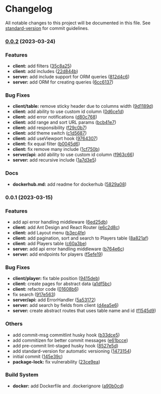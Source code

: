 # Changelog

All notable changes to this project will be documented in this file. See [standard-version](https://github.com/conventional-changelog/standard-version) for commit guidelines.

### [0.0.2](https://github.com/bxr1nG/rest/compare/v0.0.1...v0.0.2) (2023-03-24)


### Features

* **client:** add filters ([35c8a25](https://github.com/bxr1nG/rest/commit/35c8a25b9b540e62f05cf51f921bcd6d9831c678))
* **client:** add includes ([22d844b](https://github.com/bxr1nG/rest/commit/22d844b435b1050b8d638a1bace06ea058cf6a7c))
* **server:** add include support for ORM queries ([812d4c6](https://github.com/bxr1nG/rest/commit/812d4c6a28306a2b4405805396f8ffd836979c96))
* **server:** add ORM for creating queries ([6cc6137](https://github.com/bxr1nG/rest/commit/6cc61370412e0459ba51711d3344f0f7bbca0e7e))


### Bug Fixes

* **client/table:** remove sticky header due to columns width ([9d1189d](https://github.com/bxr1nG/rest/commit/9d1189d4bdd2d0a32fc845ce60cd31d5c0be6c2c))
* **client:** add ability to use custom id column ([0d6ce1d](https://github.com/bxr1nG/rest/commit/0d6ce1df8a833f02c5c9fff5e7dd84fa99348de6))
* **client:** add error notifications ([d80c768](https://github.com/bxr1nG/rest/commit/d80c768339716c367f16eabf1c0f9ee23fda9b47))
* **client:** add range and sort URL params ([bcb41e7](https://github.com/bxr1nG/rest/commit/bcb41e7a79d0af5a037c05e95a2840d41092f522))
* **client:** add responsibility ([f29c0b7](https://github.com/bxr1nG/rest/commit/f29c0b721b8a0a9a8201075b6a8ddd528dec3ce4))
* **client:** add theme switch ([c1d5687](https://github.com/bxr1nG/rest/commit/c1d5687c93f4137c103f81a1a5c0dfbc5faea63d))
* **client:** add useViewport hook ([9764307](https://github.com/bxr1nG/rest/commit/97643074179a08129d23bb01866845474f1a7249))
* **client:** fix equal filter ([b0045d6](https://github.com/bxr1nG/rest/commit/b0045d600ee30262182a35c123a56b5494778d79))
* **client:** fix remove many include ([1cf750b](https://github.com/bxr1nG/rest/commit/1cf750bbf1c4f250ec3e94a541a6c2113f212106))
* **server/api:** add ability to use custom id column ([f963c66](https://github.com/bxr1nG/rest/commit/f963c6662fd5956a82313659dce344ab22c35cb9))
* **server:** add recursive include ([1a7d3e5](https://github.com/bxr1nG/rest/commit/1a7d3e535299c2d4cff074304eb1a877c11bd512))


### Docs

* **dockerhub.md:** add readme for dockerhub ([5829a08](https://github.com/bxr1nG/rest/commit/5829a0855238c6a292f4f70693f69a6151009d04))

### 0.0.1 (2023-03-15)


### Features

* add api error handling middleware ([6ed25db](https://github.com/bxr1nG/rest/commit/6ed25dbdaa2d305d9bb5db9e0231b9fdccc30460))
* **client:** add Ant Design and React Router ([e6c2d8c](https://github.com/bxr1nG/rest/commit/e6c2d8cf169cc34bb37fc2be38c8e3a110802369))
* **client:** add Layout menu ([b3ec4fe](https://github.com/bxr1nG/rest/commit/b3ec4fe59fcfebac11472933c5e2436feae7f3d8))
* **client:** add pagination, sort and search to Players table ([8a821af](https://github.com/bxr1nG/rest/commit/8a821af840bbee46f7d4d0768c915d3bed2f9759))
* **client:** add Players table ([c60a3be](https://github.com/bxr1nG/rest/commit/c60a3beb84909be0c79294fc4d856ff493663445))
* **server:** add api error handling middleware ([b764e6c](https://github.com/bxr1nG/rest/commit/b764e6c2a7bf693a02e55eae6d8b30f7efcb98d4))
* **server:** add endpoints for players ([f5efe19](https://github.com/bxr1nG/rest/commit/f5efe195b7572e823e7a4d40f6d79e81101d90d0))


### Bug Fixes

* **client/player:** fix table position ([9415deb](https://github.com/bxr1nG/rest/commit/9415debebd4ddd53e4810ec80b2d0e8086ede51b))
* **client:** create pages for abstract data ([a1df5bc](https://github.com/bxr1nG/rest/commit/a1df5bca73fef4a7fa0368040148c9df8fb0a453))
* **client:** refactor code ([01608b6](https://github.com/bxr1nG/rest/commit/01608b6342e6a33f67aa4726ac92234f6bf95fd6))
* fix search ([917e563](https://github.com/bxr1nG/rest/commit/917e5634866d6c06f0746722ebd3276c1cea1990))
* **server/api:** add ErrorHandler ([5a53172](https://github.com/bxr1nG/rest/commit/5a53172b4a3edbb0ad60d1a861d17ac26fe262f4))
* **server:** add search by fields from client ([d4ea5e6](https://github.com/bxr1nG/rest/commit/d4ea5e66fd4ab15a24216ef106c8c1160b322390))
* **server:** create abstract routes that uses table name and id ([f1545d9](https://github.com/bxr1nG/rest/commit/f1545d9d913e5888e4249c9f14c2df6c83a2d343))


### Others

* add commit-msg commitlint husky hook ([b33dce5](https://github.com/bxr1nG/rest/commit/b33dce59edd0b73d728107723f8878a36c707480))
* add commitizen for better commit messages ([e61bcce](https://github.com/bxr1nG/rest/commit/e61bcce713e479520d0d595631a3baf6595eb5e3))
* add pre-commit lint-staged husky hook ([8527e5d](https://github.com/bxr1nG/rest/commit/8527e5d66575b80583f573a31ce8ff3996ab24cd))
* add standard-version for automatic versioning ([1473154](https://github.com/bxr1nG/rest/commit/14731541ac07c8dcf12f71ae0ee1c949798cb671))
* initial commit ([145e39c](https://github.com/bxr1nG/rest/commit/145e39c502fc5f4b110cfccbc91f0ba78d5cc823))
* **package-lock:** fix vulnerability ([23ce9ea](https://github.com/bxr1nG/rest/commit/23ce9ea9559b01094dcdecfd864bd3e5c13d2bce))


### Build System

* **docker:** add Dockerfile and .dockerignore ([a90b0cd](https://github.com/bxr1nG/rest/commit/a90b0cd9db821e5c9d0f914c9494f555c1682f27))
